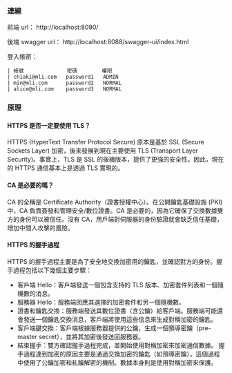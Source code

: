 ### 連線

前端 url：
http://localhost:8090/

後端 swagger url：
http://localhost:8088/swagger-ui/index.html

登入帳密：

```
| 帳號              密碼        權限
| chiaki@mli.com   password1   ADMIN
| min@mli.com      password2   NORMAL
| alice@mli.com    password3   NORMAL
```

### 原理

#### HTTPS 是否一定要使用 TLS？

HTTPS (HyperText Transfer Protocol Secure) 原本是基於 SSL (Secure Sockets Layer) 加密，後來發展到現在主要使用 TLS (Transport Layer Security)。事實上，TLS 是 SSL 的後續版本，提供了更強的安全性。因此，現在的 HTTPS 通信基本上是透過 TLS 實現的。

#### CA 是必要的嗎？

CA 的全稱是 Certificate Authority（證書授權中心）。在公開鑰匙基礎設施 (PKI) 中，CA 負責簽發和管理安全/數位證書。CA 是必要的，因為它確保了交換數據雙方的身份可以被信任。沒有 CA，用戶端對伺服器的身份驗證就會缺乏信任基礎，增加中間人攻擊的風險。

#### HTTPS 的握手過程

HTTPS 的握手過程主要是為了安全地交換加密用的鑰匙，並確認對方的身份。握手過程包括以下幾個主要步驟：

- 客戶端 Hello：客戶端發送一個包含支持的 TLS 版本、加密套件列表和一個隨機數的消息。
- 服務器 Hello：服務端回應其選擇的加密套件和另一個隨機數。
- 證書和鑰匙交換：服務端發送其數位證書（含公鑰）給客戶端。服務端可能還會發送一個鑰匙交換消息，客戶端將使用這些信息來生成對稱加密的鑰匙。
- 客戶端鍵交換：客戶端根據服務器提供的公鑰，生成一個預導密鑰（pre-master secret），並將其加密後發送回服務器。
- 結束握手：雙方確認握手過程完成，並開始使用對稱加密來加密通信數據。
  握手過程達到加密的原因主要是通過交換加密的鑰匙（如預導密鑰），這個過程中使用了公鑰加密和私鑰解密的機制。數據本身則是使用對稱加密來保護。
